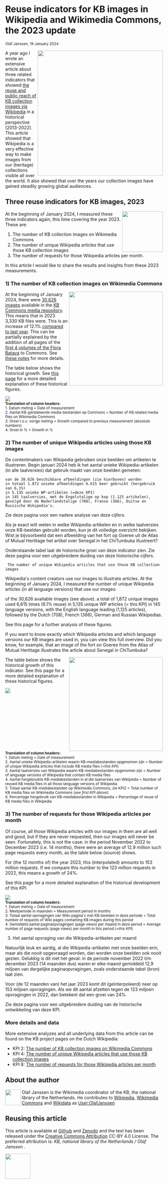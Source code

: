 # Reuse indicators for KB images in Wikipedia and Wikimedia Commons, the 2023 update
<sup>Olaf Janssen, 19 January 2024</sup>

<img src="https://raw.githubusercontent.com/KBNLwikimedia/KB-Wiki-Stats-Graphs/master/stories/images/KB_Nationale-Bibliotheek_Logo_RGB-Zwart-EN.png" align="right" width="400"/>

A year ago I wrote an extensive article about three related indicators that showed [the reuse and public reach of KB collection images via Wikipedia]() in a historical perspective (2013-2022). This article showed that Wikipedia is a very effective way to make images from our (heritage) collections visible all over the world. It also showed that over the years our collection images have gained steadily growing global audiences.

## Three reuse indicators for KB images, 2023

<img src="https://raw.githubusercontent.com/KBNLwikimedia/KB-Wiki-Stats-Graphs/master/stories/images/icon_wp.png" align="right" width="130"/>

At the beginning of January 2024, I measured these three indicators again, this time covering the year 2023. These are:

1. The number of KB collection images on Wikimedia Commons
2. The number of unique Wikipedia articles that use those KB collection images
3. The number of requests for those Wikipedia articles per month.

In this article I would like to share the results and insights from these 2023 measurements.

### 1) The number of KB collection images on Wikimedia Commons

<img src="https://raw.githubusercontent.com/KBNLwikimedia/KB-Wiki-Stats-Graphs/master/stories/images/image_56932145521705575562417.png" align="right" width="300"/>

At the beginning of January 2024, there were [30,626 images](https://nl.wikipedia.org/wiki/Wikipedia:GLAM/Koninklijke_Bibliotheek_en_Nationaal_Archief/Resultaten/KPIs/KPI2/KPI2_KB_10-01-2024) available in the [KB Commons media repository](https://commons.wikimedia.org/wiki/Category:Media_contributed_by_Koninklijke_Bibliotheek). This means that in 2023 3,330 KB files were. This is an increase of 12.1% [compared to last year](). This can be partially explained by the addition of all pages of the [first 4 volumes of the Flora Batava](https://commons.wikimedia.org/wiki/Flora_Batava_-_KB_copy) to Commons. See [these notes](https://nl.wikipedia.org/wiki/Wikipedia:GLAM/Koninklijke_Bibliotheek_en_Nationaal_Archief/Resultaten/KPIs/KPI2/KPI2_KB_10-01-2024#Analyse) for more details.

The table below shows the historical growth. See [this page](https://nl.wikipedia.org/wiki/Wikipedia:GLAM/Koninklijke_Bibliotheek_en_Nationaal_Archief/Resultaten/KPIs/KPI2#Historische_ontwikkeling_van_KPI_2) for a more detailed explanation of these historical figures.

<kbd><img src="https://raw.githubusercontent.com/KBNLwikimedia/KB-Wiki-Stats-Graphs/master/stories/images/image_65514679441705576720267.png" align="left"/></kbd><br clear="all"/><sub>**Translation of column headers:**<br/>
    1. Datum meting = Date of measurement<br/>
    2. Aantal KB-gerelateerde media-bestanden op Commons = Number of KB related media files on Wikimedia Commons<br/>
    3. Groei t.o.v. vorige meting = Growth compared to previous measurement (absolute numbers)<br/>
    4. Groei in % = Growth in %</sub>


### 2) The number of unique Wikipedia articles using those KB images

De contentmakers van Wikipedia gebruiken onze beelden om artikelen te illustreren. Begin januari 2024 heb ik het aantal unieke Wikipedia-artikelen (in alle taalversies) dat gebruik maakt van onze beelden gemeten:

    van de 30.626 beschikbare afbeeldingen (zie hierboven) worden
    in totaal 1.872 unieke afbeeldingen 6.615 keer gebruikt (hergebruik van 6,1%)
    in 5.135 unieke WP-artikelen (=deze KPI)
    in 145 taalversies, met de Engelstalige op kop (1.125 artikelen), gevolgd door de Nederlandstalige (708), Franse (366), Duitse en Russische Wikipedia's.

Zie deze pagina voor een nadere analyse van deze cijfers.

Als je exact wilt weten in weIke Wikipedia-artikelen en in welke taalversies onze KB-beelden gebruikt worden, kun je dit volledige overzicht bekijken. Wist je bijvoorbeeld dat een afbeelding van het fort op Goeree uit de Atlas of Mutual Hertitage het artikel over Senegal in het ChiTumbuka illustreert?

Onderstaande tabel laat de historische groei van deze indicator zien. Zie deze pagina voor een uitgebreidere duiding van deze historische cijfers.

     The number of unique Wikipedia articles that use those KB collection images

Wikipedia's content creators use our images to illustrate articles. At the beginning of January 2024, I measured the number of unique Wikipedia articles (in all language versions) that use our images:

of the 30,626 available images (see above).
a total of 1,872 unique images used 6,615 times (6.1% reuse)
in 5,135 unique WP articles (= this KPI)
in 145 language versions, with the English language leading (1,125 articles), followed by the Dutch (708), French (366), German and Russian Wikipedias.

See this page for a further analysis of these figures.

If you want to know exactly which Wikipedia articles and which language versions our KB images are used in, you can view this full overview. Did you know, for example, that an image of the fort on Goeree from the Atlas of Mutual Hertitage illustrates the article about Senegal in ChiTumbuka?

<img src="https://raw.githubusercontent.com/KBNLwikimedia/KB-Wiki-Stats-Graphs/master/stories/images/image_34572057961705578394761.png" align="right" width="300"/>

The table below shows the historical growth of this indicator. See this page for a more detailed explanation of these historical figures.

<kbd><img src="https://raw.githubusercontent.com/KBNLwikimedia/KB-Wiki-Stats-Graphs/master/stories/images/image_763717871705580165642.png" align="left"/></kbd><br clear="all"/><sub>**Translation of column headers:**<br/>
    1. Datum meting = Date of measurement<br/>
    2. Aantal unieke Wikipedia-artikelen waarin KB-mediabestanden opgenomen zijn = Number of unique Wikipedia articles that include KB media files (*=this KPI*) <br/>
    3. Aantal taalversies van Wikipedia waarin KB-mediabestanden opgenomen zijn = Number of language versions of Wikipedia that contain KB media files<br/>
    4. Aantal hergebruikte KB-mediabestanden in al die taalversies van Wikipedia = Number of reused KB media files in all those language versions of Wikipedia<br/>
    5. Totaal aantal KB-mediabestanden op Wikimedia Commons, zie KPI2 = Total number of KB media files on Wikimedia Commons (*see first KPI above*)<br/>
    6. Percentage hergebruik van KB-mediabestanden in Wikipedia = Percentage of reuse of KB media files in Wikipedia</sub>


### 3) The number of requests for those Wikipedia articles per month

Of course, all those Wikipedia articles with our images in them are all well and good, but if they are never requested, then our images will never be seen. Fortunately, this is not the case: in the period November 2022 to December 2023 (i.e. 14 months), there were an average of 12.9 million such page requests every month, as the table below (source) shows.

For (the 12 months of) the year 2023, this (interpolated) amounts to 153 million requests. If we compare this number to the 123 million requests in 2022, this means a growth of 24%.

See this page for a more detailed explanation of the historical development of this KPI.

<kbd><img src="https://raw.githubusercontent.com/KBNLwikimedia/KB-Wiki-Stats-Graphs/master/stories/images/image_48780918441705583122494.png" align="left"/></kbd><br clear="all"/><sub>**Translation of column headers:**<br/>
    1. Datum meting = Date of measurement<br/>
    2. Meetperiode in maanden = Measurement period in months<br/>
    3. Totaal aantal opvragingen van Wiki-pagina's met KB-beelden in deze periode = Total number of requests of Wiki pages containing KB images during this period<br/>
    4. Gemiddeld aantal paginaopvragingen (page views) per maand in deze period = Average number of page requests (page views) per month in this period (*=this KPI*)</sub>


3) Het aantal opvraging van die Wikipedia-artikelen per maand

Natuurlijk leuk en aardig, al die Wikipedia-artikelen met onze beelden erin, maar als die nooit opgevraagd worden, dan worden onze beelden ook nooit gezien. Gelukkig is dit niet het geval: in de periode november 2022 t/m december 2023 (14 maanden dus) waren er elke maand gemiddeld 12,9 miljoen van dergelijke paginaopvragingen, zoals onderstaande tabel (bron) laat zien.

Voor (de 12 maanden van) het jaar 2023 komt dit (geïnterpoleerd) neer op 153 miljoen opvragingen. Als we dit aantal afzetten tegen de 123 miljoen opvragingen in 2022, dan betekent dat een groei van 24%.

Zie deze pagina voor een uitgebreidere duiding van de historische ontwikkeling van deze KPI.

### More details and data

More extensive analyzes and all underlying data from this article can be found on the KB project pages on the Dutch Wikipedia:

* KPI 2: [The number of KB collection images on Wikimedia Commons](https://nl.wikipedia.org/wiki/Wikipedia:GLAM/Koninklijke_Bibliotheek_en_Nationaal_Archief/Resultaten/KPIs/KPI2)
* KPI 4: [The number of unique Wikipedia articles that use those KB collection images](https://nl.wikipedia.org/wiki/Wikipedia:GLAM/Koninklijke_Bibliotheek_en_Nationaal_Archief/Resultaten/KPIs/KPI4)
* KPI 8: [The number of requests for those Wikipedia articles per month](https://nl.wikipedia.org/wiki/Wikipedia:GLAM/Koninklijke_Bibliotheek_en_Nationaal_Archief/Resultaten/KPIs/KPI8)

 ## About the author
<img align="left" src="https://raw.githubusercontent.com/KBNLwikimedia/KB-Wiki-Stats-Graphs/master/stories/images/389px-Olaf_Janssen_at_GLAM_WIKI_Tel_Aviv_Conference_2018.JPG" width="50"/>

Olaf Janssen is the Wikimedia coordinator of the KB, the national library of the Netherlands. He contributes to
[Wikipedia](https://nl.wikipedia.org/wiki/Wikipedia:GLAM/Koninklijke_Bibliotheek_en_Nationaal_Archief), [Wikimedia Commons](https://commons.wikimedia.org/wiki/Commons:Koninklijke_Bibliotheek) and [Wikidata](https://www.wikidata.org/wiki/Wikidata:GLAM/Koninklijke_Bibliotheek_Nederland) as [User:OlafJanssen](https://nl.wikipedia.org/wiki/Gebruiker:OlafJanssen)<br>

## Reusing this article
This article is available at [Github](https://github.com/KBNLwikimedia/KB-Wiki-Stats-Graphs/blob/master/stories/Reuse%20indicators%20for%20KB%20images%20in%20Wikipedia%20and%20Wikimedia%20Commons%2C%20the%202023%20update.md) and [Zenodo](https://zenodo.org/record/xxx) and the text has been released under the [Creative Commons Attribution](https://creativecommons.org/licenses/by/4.0/) CC-BY 4.0 License. The preferred attribution is: *KB, national library of the Netherlands / Olaf Janssen* . 

<kbd><img src="https://raw.githubusercontent.com/KBNLwikimedia/KB-Wiki-Stats-Graphs/master/stories/images/cc-by.png" width="80"/></kbd>
